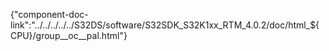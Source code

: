 {"component-doc-link":"../../../../../S32DS/software/S32SDK_S32K1xx_RTM_4.0.2/doc/html_${CPU}/group__oc__pal.html"}
